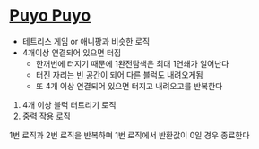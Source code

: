 # [Puyo Puyo](https://www.acmicpc.net/problem/11559)

- 테트리스 게임 or 애니팡과 비슷한 로직
- 4개이상 연결되어 있으면 터짐
  - 한꺼번에 터지기 때문에 1완전탐색은 최대 1연쇄가 일어난다
  - 터진 자리는 빈 공간이 되어 다른 블럭도 내려오게됨
  - 또 4개 이상 연결되어 있으면 터지고 내려오고를 반복한다
  
1. 4개 이상 블럭 터트리기 로직
2. 중력 작용 로직

1번 로직과 2번 로직을 반복하며 1번 로직에서 반환값이 0일 경우 종료한다